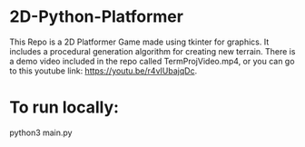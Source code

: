 # 2D-Python-Platformer
This Repo is a 2D Platformer Game made using tkinter for graphics. It includes a procedural generation algorithm for creating new terrain. There is a demo video included in the repo called TermProjVideo.mp4,
or you can go to this youtube link: https://youtu.be/r4vIUbajqDc.

# To run locally:
  python3 main.py
